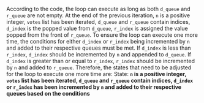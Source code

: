 According to the code, the loop can execute as long as both `d_queue` and `r_queue` are not empty. At the end of the previous iteration, `n` is a positive integer, `votes` list has been iterated, `d_queue` and `r_queue` contain indices, `d_index` is the popped value from `d_queue`, `r_index` is assigned the value popped from the front of `r_queue`. To ensure the loop can execute one more time, the conditions for either `d_index` or `r_index` being incremented by `n` and added to their respective queues must be met. If `d_index` is less than `r_index`, `d_index` should be incremented by `n` and appended to `d_queue`. If `d_index` is greater than or equal to `r_index`, `r_index` should be incremented by `n` and added to `r_queue`. Therefore, the states that need to be adjusted for the loop to execute one more time are:
State: **`n` is a positive integer, `votes` list has been iterated, `d_queue` and `r_queue` contain indices, `d_index` or `r_index` has been incremented by `n` and added to their respective queues based on the conditions**